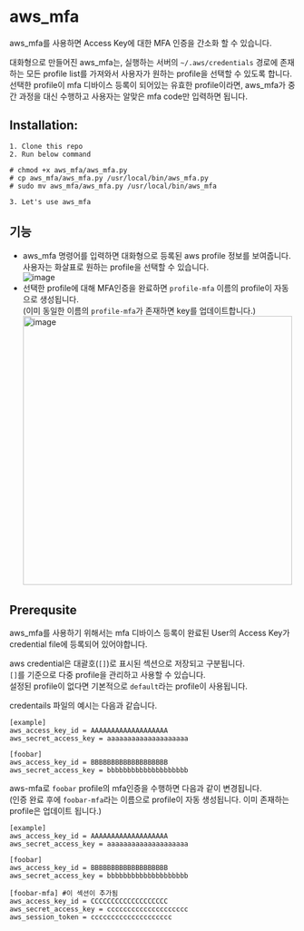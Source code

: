 # aws_mfa
aws_mfa를 사용하면 Access Key에 대한 MFA 인증을 간소화 할 수 있습니다.

대화형으로 만들어진 aws_mfa는, 실행하는 서버의 `~/.aws/credentials` 경로에 존재하는 모든 profile list를 가져와서 사용자가 원하는 profile을 선택할 수 있도록 합니다. 선택한 profile이 mfa 디바이스 등록이 되어있는 유효한 profile이라면, aws_mfa가 중간 과정을 대신 수행하고 사용자는 알맞은 mfa code만 입력하면 됩니다.

## Installation:
```
1. Clone this repo
2. Run below command

# chmod +x aws_mfa/aws_mfa.py
# cp aws_mfa/aws_mfa.py /usr/local/bin/aws_mfa.py
# sudo mv aws_mfa/aws_mfa.py /usr/local/bin/aws_mfa

3. Let's use aws_mfa
```
## 기능
- aws_mfa 명령어를 입력하면 대화형으로 등록된 aws profile 정보를 보여줍니다. 사용자는 화살표로 원하는 profile을 선택할 수 있습니다.<br>![image](https://github.com/wwdcr2/aws_mfa/assets/61615430/fc772136-0bd6-4305-aa17-7928fbc9cdfd)
- 선택한 profile에 대해 MFA인증을 완료하면 `profile-mfa` 이름의 profile이 자동으로 생성됩니다.<br>(이미 동일한 이름의 `profile-mfa`가 존재하면 key를 업데이트합니다.)<br><img width="474" alt="image" src="https://github.com/wwdcr2/aws_mfa/assets/61615430/64e77cda-e805-4efc-93ee-027af6da2574"> 

## Prerequsite
aws_mfa를 사용하기 위해서는 mfa 디바이스 등록이 완료된 User의 Access Key가 credential file에 등록되어 있어야합니다.

aws credential은 대괄호(`[]`)로 표시된 섹션으로 저장되고 구분됩니다.<br>`[]`를 기준으로 다중 profile을 관리하고 사용할 수 있습니다.<br>
설정된 profile이 없다면 기본적으로 `default`라는 profile이 사용됩니다.

credentails 파일의 예시는 다음과 같습니다.
```
[example]
aws_access_key_id = AAAAAAAAAAAAAAAAAAA
aws_secret_access_key = aaaaaaaaaaaaaaaaaaaa

[foobar]
aws_access_key_id = BBBBBBBBBBBBBBBBBBB
aws_secret_access_key = bbbbbbbbbbbbbbbbbbbb
```

aws-mfa로 `foobar` profile의 mfa인증을 수행하면 다음과 같이 변경됩니다.<br>
(인증 완료 후에 `foobar-mfa`라는 이름으로 profile이 자동 생성됩니다. 이미 존재하는 profile은 업데이트 됩니다.)
```
[example]
aws_access_key_id = AAAAAAAAAAAAAAAAAAA
aws_secret_access_key = aaaaaaaaaaaaaaaaaaaa

[foobar]
aws_access_key_id = BBBBBBBBBBBBBBBBBBB
aws_secret_access_key = bbbbbbbbbbbbbbbbbbbb

[foobar-mfa] #이 섹션이 추가됨
aws_access_key_id = CCCCCCCCCCCCCCCCCCC
aws_secret_access_key = cccccccccccccccccccc
aws_session_token = cccccccccccccccccccc
```

